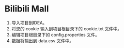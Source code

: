 # Bilibili Mall

1. 导入项目到IDEA。
2. 将您的 cookie 输入到项目根目录下的 cookie.txt 文件中。
3. 编辑项目根目录下的 config.properties 文件。
4. 数据将输出到 data.csv 文件中。
